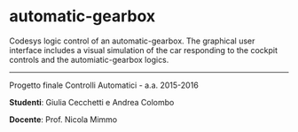 # automatic-gearbox
Codesys logic control of an automatic-gearbox. The graphical user interface includes a visual simulation of the car responding to the cockpit controls and the automiatic-gearbox logics.

<hr>

Progetto finale Controlli Automatici - a.a. 2015-2016

<strong>Studenti</strong>: Giulia Cecchetti e Andrea Colombo

<strong>Docente</strong>: Prof. Nicola Mimmo
